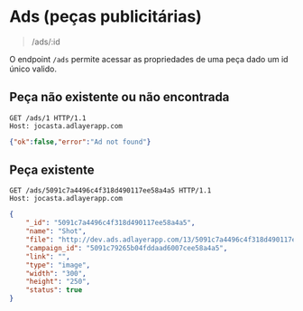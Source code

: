 # Ads (peças publicitárias)
>/ads/:id

O endpoint ```/ads``` permite acessar as propriedades de uma peça dado um id único valido.

## Peça não existente ou não encontrada
```http
GET /ads/1 HTTP/1.1
Host: jocasta.adlayerapp.com
```

```json
{"ok":false,"error":"Ad not found"}
```

## Peça existente

```http
GET /ads/5091c7a4496c4f318d490117ee58a4a5 HTTP/1.1
Host: jocasta.adlayerapp.com
```

```json
{
	"_id": "5091c7a4496c4f318d490117ee58a4a5",
	"name": "Shot",
	"file": "http://dev.ads.adlayerapp.com/13/5091c7a4496c4f318d490117ee58a4a5.jpg",
	"campaign_id": "5091c79265b04fddaad6007cee58a4a5",
	"link": "",
	"type": "image",
	"width": "300",
	"height": "250",
	"status": true
}
```